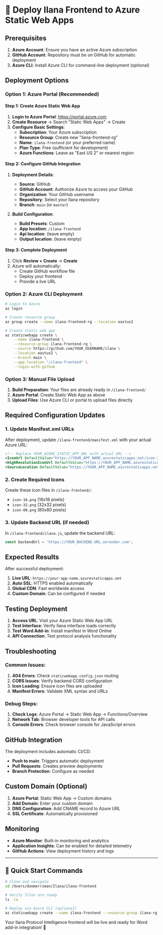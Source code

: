 # 🚀 Deploy Ilana Frontend to Azure Static Web Apps

## Prerequisites

1. **Azure Account**: Ensure you have an active Azure subscription
2. **GitHub Account**: Repository must be on GitHub for automatic deployment
3. **Azure CLI**: Install Azure CLI for command-line deployment (optional)

## Deployment Options

### Option 1: Azure Portal (Recommended)

#### Step 1: Create Azure Static Web App

1. **Login to Azure Portal**: https://portal.azure.com
2. **Create Resource** → Search "Static Web Apps" → Create
3. **Configure Basic Settings**:
   - **Subscription**: Your Azure subscription
   - **Resource Group**: Create new "ilana-frontend-rg"
   - **Name**: `ilana-frontend` (or your preferred name)
   - **Plan Type**: Free (sufficient for development)
   - **Azure Functions**: Leave as "East US 2" or nearest region

#### Step 2: Configure GitHub Integration

1. **Deployment Details**:
   - **Source**: GitHub
   - **GitHub Account**: Authorize Azure to access your GitHub
   - **Organization**: Your GitHub username
   - **Repository**: Select your Ilana repository
   - **Branch**: `main` (or `master`)

2. **Build Configuration**:
   - **Build Presets**: Custom
   - **App location**: `/ilana-frontend`
   - **Api location**: (leave empty)
   - **Output location**: (leave empty)

#### Step 3: Complete Deployment

1. Click **Review + Create** → **Create**
2. Azure will automatically:
   - Create GitHub workflow file
   - Deploy your frontend
   - Provide a live URL

### Option 2: Azure CLI Deployment

```bash
# Login to Azure
az login

# Create resource group
az group create --name ilana-frontend-rg --location eastus2

# Create static web app
az staticwebapp create \
    --name ilana-frontend \
    --resource-group ilana-frontend-rg \
    --source https://github.com/YOUR_USERNAME/ilana \
    --location eastus2 \
    --branch main \
    --app-location "/ilana-frontend" \
    --login-with-github
```

### Option 3: Manual File Upload

1. **Build Preparation**: Your files are already ready in `/ilana-frontend/`
2. **Azure Portal**: Create Static Web App as above
3. **Upload Files**: Use Azure CLI or portal to upload files directly

## Required Configuration Updates

### 1. Update Manifest.xml URLs

After deployment, update `/ilana-frontend/manifest.xml` with your actual Azure URL:

```xml
<!-- Replace YOUR_AZURE_STATIC_APP_URL with actual URL -->
<IconUrl DefaultValue="https://YOUR_APP_NAME.azurestaticapps.net/icon-32.png" />
<HighResolutionIconUrl DefaultValue="https://YOUR_APP_NAME.azurestaticapps.net/icon-80.png" />
<SourceLocation DefaultValue="https://YOUR_APP_NAME.azurestaticapps.net" />
```

### 2. Create Required Icons

Create these icon files in `/ilana-frontend/`:
- `icon-16.png` (16x16 pixels)
- `icon-32.png` (32x32 pixels) 
- `icon-80.png` (80x80 pixels)

### 3. Update Backend URL (if needed)

In `/ilana-frontend/ilana.js`, update the backend URL:
```javascript
const backendUrl = 'https://YOUR_BACKEND_URL.onrender.com';
```

## Expected Results

After successful deployment:

1. **Live URL**: `https://your-app-name.azurestaticapps.net`
2. **Auto SSL**: HTTPS enabled automatically
3. **Global CDN**: Fast worldwide access
4. **Custom Domain**: Can be configured if needed

## Testing Deployment

1. **Access URL**: Visit your Azure Static Web App URL
2. **Test Interface**: Verify Ilana interface loads correctly
3. **Test Word Add-in**: Install manifest in Word Online
4. **API Connection**: Test protocol analysis functionality

## Troubleshooting

### Common Issues:

1. **404 Errors**: Check `staticwebapp.config.json` routing
2. **CORS Issues**: Verify backend CORS configuration
3. **Icon Loading**: Ensure icon files are uploaded
4. **Manifest Errors**: Validate XML syntax and URLs

### Debug Steps:

1. **Check Logs**: Azure Portal → Static Web App → Functions/Overview
2. **Network Tab**: Browser developer tools for API calls  
3. **Console Errors**: Check browser console for JavaScript errors

## GitHub Integration

The deployment includes automatic CI/CD:
- **Push to main**: Triggers automatic deployment
- **Pull Requests**: Creates preview deployments
- **Branch Protection**: Configure as needed

## Custom Domain (Optional)

1. **Azure Portal**: Static Web App → Custom domains
2. **Add Domain**: Enter your custom domain
3. **DNS Configuration**: Add CNAME record to Azure URL
4. **SSL Certificate**: Automatically provisioned

## Monitoring

- **Azure Monitor**: Built-in monitoring and analytics
- **Application Insights**: Can be enabled for detailed telemetry
- **GitHub Actions**: View deployment history and logs

---

## 🎯 Quick Start Commands

```bash
# Clone and navigate
cd /Users/donmerriman/Ilana/ilana-frontend

# Verify files are ready
ls -la

# Deploy via Azure CLI (optional)
az staticwebapp create --name ilana-frontend --resource-group ilana-rg --source .
```

Your Ilana Protocol Intelligence frontend will be live and ready for Word add-in integration! 🚀